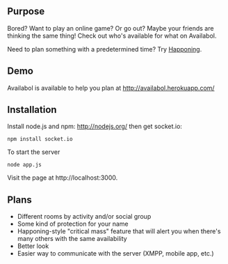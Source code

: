 Purpose
-------

Bored? Want to play an online game? Or go out? Maybe your friends are thinking the same thing! Check out who's available for what on Availabol. 

Need to plan something with a predetermined time? Try [Happoning](http://happoning.com).

Demo
----

Availabol is available to help you plan at http://availabol.herokuapp.com/

Installation
------------

Install node.js and npm: http://nodejs.org/ then get socket.io:

    npm install socket.io

To start the server

    node app.js

Visit the page at http://localhost:3000.

Plans
-----

* Different rooms by activity and/or social group
* Some kind of protection for your name
* Happoning-style "critical mass" feature that will alert you when there's many others with the same availability
* Better look
* Easier way to communicate with the server (XMPP, mobile app, etc.)
